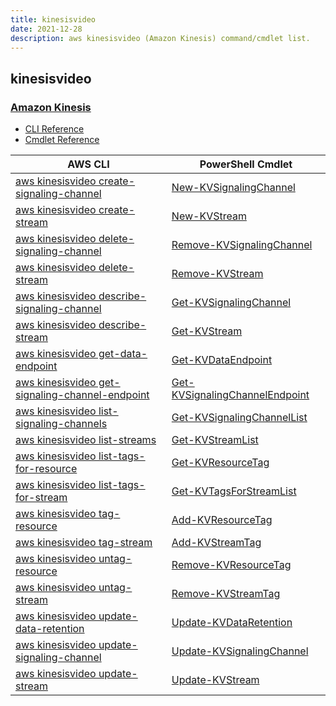 ```yaml
---
title: kinesisvideo
date: 2021-12-28
description: aws kinesisvideo (Amazon Kinesis) command/cmdlet list.
---
```


## kinesisvideo

### [Amazon Kinesis](https://aws.amazon.com/kinesis/)

* [CLI Reference](https://docs.aws.amazon.com/cli/latest/reference/kinesisvideo/index.html)
* [Cmdlet Reference](https://docs.aws.amazon.com/powershell/latest/reference/items/Amazon_Kinesis_Video_Streams_cmdlets.html)

|AWS CLI|PowerShell Cmdlet|
|----|----|
|[aws kinesisvideo create-signaling-channel](https://docs.aws.amazon.com/cli/latest/reference/kinesisvideo/create-signaling-channel.html)|[New-KVSignalingChannel](https://docs.aws.amazon.com/powershell/latest/reference/items/New-KVSignalingChannel.html)|
|[aws kinesisvideo create-stream](https://docs.aws.amazon.com/cli/latest/reference/kinesisvideo/create-stream.html)|[New-KVStream](https://docs.aws.amazon.com/powershell/latest/reference/items/New-KVStream.html)|
|[aws kinesisvideo delete-signaling-channel](https://docs.aws.amazon.com/cli/latest/reference/kinesisvideo/delete-signaling-channel.html)|[Remove-KVSignalingChannel](https://docs.aws.amazon.com/powershell/latest/reference/items/Remove-KVSignalingChannel.html)|
|[aws kinesisvideo delete-stream](https://docs.aws.amazon.com/cli/latest/reference/kinesisvideo/delete-stream.html)|[Remove-KVStream](https://docs.aws.amazon.com/powershell/latest/reference/items/Remove-KVStream.html)|
|[aws kinesisvideo describe-signaling-channel](https://docs.aws.amazon.com/cli/latest/reference/kinesisvideo/describe-signaling-channel.html)|[Get-KVSignalingChannel](https://docs.aws.amazon.com/powershell/latest/reference/items/Get-KVSignalingChannel.html)|
|[aws kinesisvideo describe-stream](https://docs.aws.amazon.com/cli/latest/reference/kinesisvideo/describe-stream.html)|[Get-KVStream](https://docs.aws.amazon.com/powershell/latest/reference/items/Get-KVStream.html)|
|[aws kinesisvideo get-data-endpoint](https://docs.aws.amazon.com/cli/latest/reference/kinesisvideo/get-data-endpoint.html)|[Get-KVDataEndpoint](https://docs.aws.amazon.com/powershell/latest/reference/items/Get-KVDataEndpoint.html)|
|[aws kinesisvideo get-signaling-channel-endpoint](https://docs.aws.amazon.com/cli/latest/reference/kinesisvideo/get-signaling-channel-endpoint.html)|[Get-KVSignalingChannelEndpoint](https://docs.aws.amazon.com/powershell/latest/reference/items/Get-KVSignalingChannelEndpoint.html)|
|[aws kinesisvideo list-signaling-channels](https://docs.aws.amazon.com/cli/latest/reference/kinesisvideo/list-signaling-channels.html)|[Get-KVSignalingChannelList](https://docs.aws.amazon.com/powershell/latest/reference/items/Get-KVSignalingChannelList.html)|
|[aws kinesisvideo list-streams](https://docs.aws.amazon.com/cli/latest/reference/kinesisvideo/list-streams.html)|[Get-KVStreamList](https://docs.aws.amazon.com/powershell/latest/reference/items/Get-KVStreamList.html)|
|[aws kinesisvideo list-tags-for-resource](https://docs.aws.amazon.com/cli/latest/reference/kinesisvideo/list-tags-for-resource.html)|[Get-KVResourceTag](https://docs.aws.amazon.com/powershell/latest/reference/items/Get-KVResourceTag.html)|
|[aws kinesisvideo list-tags-for-stream](https://docs.aws.amazon.com/cli/latest/reference/kinesisvideo/list-tags-for-stream.html)|[Get-KVTagsForStreamList](https://docs.aws.amazon.com/powershell/latest/reference/items/Get-KVTagsForStreamList.html)|
|[aws kinesisvideo tag-resource](https://docs.aws.amazon.com/cli/latest/reference/kinesisvideo/tag-resource.html)|[Add-KVResourceTag](https://docs.aws.amazon.com/powershell/latest/reference/items/Add-KVResourceTag.html)|
|[aws kinesisvideo tag-stream](https://docs.aws.amazon.com/cli/latest/reference/kinesisvideo/tag-stream.html)|[Add-KVStreamTag](https://docs.aws.amazon.com/powershell/latest/reference/items/Add-KVStreamTag.html)|
|[aws kinesisvideo untag-resource](https://docs.aws.amazon.com/cli/latest/reference/kinesisvideo/untag-resource.html)|[Remove-KVResourceTag](https://docs.aws.amazon.com/powershell/latest/reference/items/Remove-KVResourceTag.html)|
|[aws kinesisvideo untag-stream](https://docs.aws.amazon.com/cli/latest/reference/kinesisvideo/untag-stream.html)|[Remove-KVStreamTag](https://docs.aws.amazon.com/powershell/latest/reference/items/Remove-KVStreamTag.html)|
|[aws kinesisvideo update-data-retention](https://docs.aws.amazon.com/cli/latest/reference/kinesisvideo/update-data-retention.html)|[Update-KVDataRetention](https://docs.aws.amazon.com/powershell/latest/reference/items/Update-KVDataRetention.html)|
|[aws kinesisvideo update-signaling-channel](https://docs.aws.amazon.com/cli/latest/reference/kinesisvideo/update-signaling-channel.html)|[Update-KVSignalingChannel](https://docs.aws.amazon.com/powershell/latest/reference/items/Update-KVSignalingChannel.html)|
|[aws kinesisvideo update-stream](https://docs.aws.amazon.com/cli/latest/reference/kinesisvideo/update-stream.html)|[Update-KVStream](https://docs.aws.amazon.com/powershell/latest/reference/items/Update-KVStream.html)|

